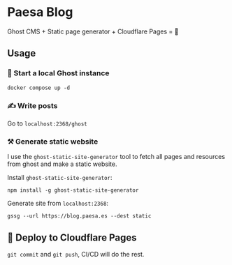 # Paesa Blog

Ghost CMS + Static page generator + Cloudflare Pages = 🎉

## Usage

### 🐋 Start a local Ghost instance

```shell
docker compose up -d
```

### ✍️ Write posts

Go to `localhost:2368/ghost`

### ⚒️ Generate static website

I use the `ghost-static-site-generator` tool to fetch all pages and resources from ghost and make a static website.

Install `ghost-static-site-generator`:

```shell
npm install -g ghost-static-site-generator
```

Generate site from `localhost:2368`:

```shell
gssg --url https://blog.paesa.es --dest static
```

## 🚀 Deploy to Cloudflare Pages

`git commit` and `git push`, CI/CD will do the rest.
